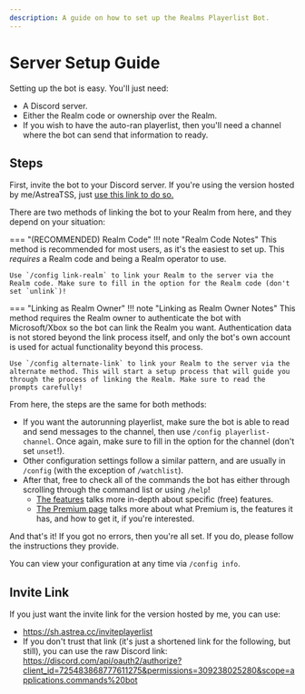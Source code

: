 ```yaml
---
description: A guide on how to set up the Realms Playerlist Bot.
---
```



# Server Setup Guide

Setting up the bot is easy. You'll just need:
- A Discord server.
- Either the Realm code or ownership over the Realm.
- If you wish to have the auto-ran playerlist, then you'll need a channel where the bot can send that information to ready.

## Steps

First, invite the bot to your Discord server. If you're using the version hosted by me/AstreaTSS, just [use this link to do so.](https://sh.astrea.cc/inviteplayerlist)

There are two methods of linking the bot to your Realm from here, and they depend on your situation:

=== "(RECOMMENDED) Realm Code"
    !!! note "Realm Code Notes"
        This method is recommended for most users, as it's the easiest to set up. This *requires* a Realm code and being a Realm operator to use.

    Use `/config link-realm` to link your Realm to the server via the Realm code. Make sure to fill in the option for the Realm code (don't set `unlink`)!

=== "Linking as Realm Owner"
    !!! note "Linking as Realm Owner Notes"
        This method requires the Realm owner to authenticate the bot with Microsoft/Xbox so the bot can link the Realm you want. Authentication data is not stored beyond the link process itself, and only the bot's own account is used for actual functionality beyond this process.

    Use `/config alternate-link` to link your Realm to the server via the alternate method. This will start a setup process that will guide you through the process of linking the Realm. Make sure to read the prompts carefully!

From here, the steps are the same for both methods:
- If you want the autorunning playerlist, make sure the bot is able to read and send messages to the channel, then use `/config playerlist-channel`. Once again, make sure to fill in the option for the channel (don't set `unset`!).
- Other configuration settings follow a similar pattern, and are usually in `/config` (with the exception of `/watchlist`).
- After that, free to check all of the commands the bot has either through scrolling through the command list or using `/help`!
  - [The features](features.md) talks more in-depth about specific (free) features.
  - [The Premium page](premium.md) talks more about what Premium is, the features it has, and how to get it, if you're interested.

And that's it! If you got no errors, then you're all set. If you do, please follow the instructions they provide.

You can view your configuration at any time via `/config info`.

## Invite Link

If you just want the invite link for the version hosted by me, you can use:

- https://sh.astrea.cc/inviteplayerlist
- If you don't trust that link (it's just a shortened link for the following, but still), you can use the raw Discord link: https://discord.com/api/oauth2/authorize?client_id=725483868777611275&permissions=309238025280&scope=applications.commands%20bot
